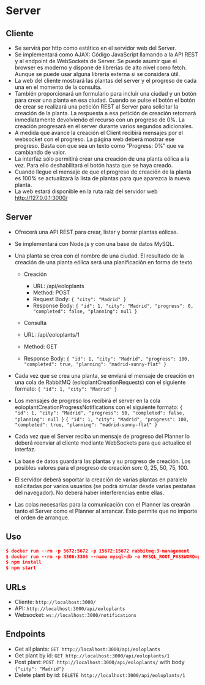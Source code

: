 # Server

## Cliente

* Se servirá por http como estático en el servidor web del Server.
* Se implementará como AJAX: Código JavaScript llamando a la API REST y
al endpoint de WebSockets de Server. Se puede asumir que el browser es
moderno y dispone de librerías de alto nivel como fetch. Aunque se puede
usar alguna librería externa si se considera útil.
* La web del cliente mostrará las plantas del server y el progreso de cada una
en el momento de la consulta.
* También proporcionará un formulario para incluir una ciudad y un botón para
crear una planta en esa ciudad. Cuando se pulse el botón el botón de crear
se realizará una petición REST al Server para solicitar la creación de la
planta. La respuesta a esa petición de creación retornará inmediatamente
devolviendo el recurso con un progreso de 0%. La creación progresará en el
server durante varios segundos adicionales.
* A medida que avance la creación el Client recibirá mensajes por el
websocket con el progreso. La página web deberá mostrar ese progreso.
Basta con que sea un texto como “Progress: 0%” que va cambiando de valor.
* La interfaz sólo permitirá crear una creación de una planta eólica a la vez.
Para ello deshabilitará el botón hasta que se haya creado.
* Cuando llegue el mensaje de que el progreso de creación de la planta es
100% se actualizará la lista de plantas para que aparezca la nueva planta.
* La web estará disponible en la ruta raíz del servidor web
http://127.0.0.1:3000/
  
## Server

* Ofrecerá una API REST para crear, listar y borrar plantas eólicas.
* Se implementará con Node.js y con una base de datos MySQL.
* Una planta se crea con el nombre de una ciudad. El resultado de la creación
de una planta eólica será una planificación en forma de texto.
  
    * Creación
        * URL: /api/eoloplants
        * Method: POST
        * Request Body: ```{ "city": "Madrid" }```
        * Response Body: ```{ "id": 1, "city": "Madrid",
        "progress": 0, "completed": false, "planning":
        null }```

    * Consulta
    * URL: /api/eoloplants/1
    * Method: GET
    * Response Body: ```{ "id": 1, "city": "Madrid",
    "progress": 100, "completed": true, "planning":
    "madrid-sunny-flat" }```
      
* Cada vez que se crea una planta, se enviará el mensaje de creación en una
cola de RabbitMQ (eoloplantCreationRequests) con el siguiente formato:
    ```{ "id": 1, "city": "Madrid" }```
* Los mensajes de progreso los recibirá el server en la cola
eoloplantCreationProgressNotifications con el siguiente formato:
```{ "id": 1, "city": "Madrid", "progress": 50, "completed": false, "planning": null }```
```{ "id": 1, "city": "Madrid", "progress": 100, "completed": true, "planning": "madrid-sunny-flat" }```

* Cada vez que el Server reciba un mensaje de progreso del Planner lo deberá
reenviar al cliente mediante WebSockets para que actualice el interfaz.
* La base de datos guardará las plantas y su progreso de creación. Los
posibles valores para el progreso de creación son: 0, 25, 50, 75, 100.
* El servidor deberá soportar la creación de varias plantas en paralelo
solicitadas por varios usuarios (se podrá simular desde varias pestañas del
navegador). No deberá haber interferencias entre ellas.
* Las colas necesarias para la comunicación con el Planner las crearán tanto
el Server como el Planner al arrancar. Esto permite que no importe el orden
de arranque.
  

## Uso
```json
$ docker run --rm -p 5672:5672 -p 15672:15672 rabbitmq:3-management
$ docker run --rm -p 3306:3306 --name mysql-db -e MYSQL_ROOT_PASSWORD=pass -e MYSQL_DATABASE=eoloplants -e -d mysql:latest
$ npm install
$ npm start
```

## URLs

* Cliente: ```http://localhost:3000/```
* API: ```http://localhost:3000/api/eoloplants```
* Websocket: ```ws://localhost:3000/notifications```

## Endpoints

* Get all plants: ```GET http://localhost:3000/api/eoloplants``` 
* Get plant by id: ```GET http://localhost:3000/api/eoloplants/1```
* Post plant: ```POST http://localhost:3000/api/eoloplants/```  with body ```{"city": "Madrid"}```
* Delete plant by id: ```DELETE http://localhost:3000/api/eoloplants/1```
